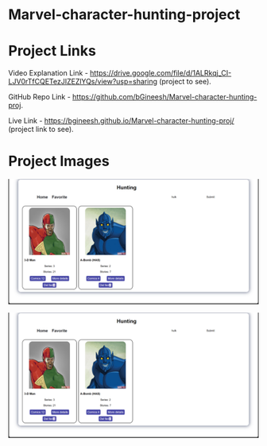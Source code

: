 # Marvel-character-hunting-project

# Project Links
Video Explanation Link - https://drive.google.com/file/d/1ALRkqj_CI-LJV0rTfCQETezJIZEZlYQs/view?usp=sharing (project to see).

GitHub Repo Link - https://github.com/bGineesh/Marvel-character-hunting-proj.

Live Link - https://bgineesh.github.io/Marvel-character-hunting-proj/ (project link to see).

# Project Images

![Marvel API](https://github.com/bGineesh/Marvel-character-hunting-proj/blob/21e8dbaf5284f0ce6bce7e6e9f1baf6e2c84f623/images/Screenshot%202023-08-31%20122345.png "The Home Page")

![Marvel API](https://github.com/bGineesh/Marvel-character-hunting-proj/blob/21e8dbaf5284f0ce6bce7e6e9f1baf6e2c84f623/images/Screenshot%202023-08-31%20122345.png "The Fav page")



